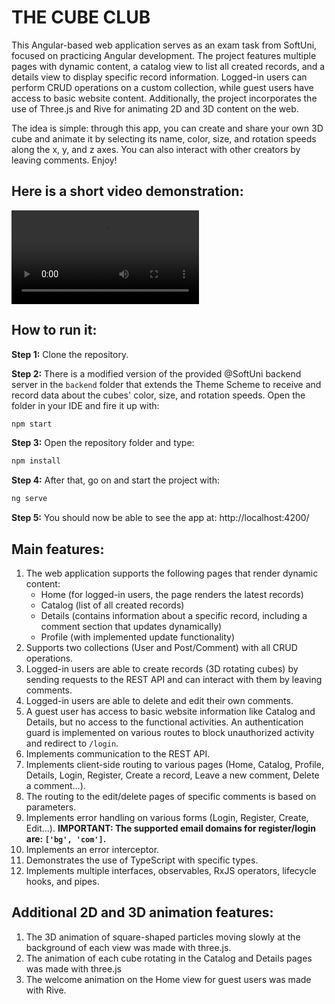 # THE CUBE CLUB

This Angular-based web application serves as an exam task from SoftUni, focused on practicing Angular development. The project features multiple pages with dynamic content, a catalog view to list all created records, and a details view to display specific record information. Logged-in users can perform CRUD operations on a custom collection, while guest users have access to basic website content. Additionally, the project incorporates the use of Three.js and Rive for animating 2D and 3D content on the web.

The idea is simple: through this app, you can create and share your own 3D cube and animate it by selecting its name, color, size, and rotation speeds along the x, y, and z axes. You can also interact with other creators by leaving comments. Enjoy!

## Here is a short video demonstration:

![The Cube Club Demo](public/The_Cube_Club.mp4)

## How to run it:

**Step 1:** Clone the repository.

**Step 2:** There is a modified version of the provided @SoftUni backend server in the `backend` folder that extends the Theme Scheme to receive and record data about the cubes' color, size, and rotation speeds. Open the folder in your IDE and fire it up with:

```bash
npm start
```

**Step 3:** Open the repository folder and type:

```bash
npm install
```

**Step 4:** After that, go on and start the project with:

```bash
ng serve
```

**Step 5:** You should now be able to see the app at:
http://localhost:4200/

## Main features:

1. The web application supports the following pages that render dynamic content:
   * Home (for logged-in users, the page renders the latest records)
   * Catalog (list of all created records)
   * Details (contains information about a specific record, including a comment section that updates dynamically)
   * Profile (with implemented update functionality)
2. Supports two collections (User and Post/Comment) with all CRUD operations.
3. Logged-in users are able to create records (3D rotating cubes) by sending requests to the REST API and can interact with them by leaving comments.
4. Logged-in users are able to delete and edit their own comments.
5. A guest user has access to basic website information like Catalog and Details, but no access to the functional activities. An authentication guard is implemented on various routes to block unauthorized activity and redirect to `/login`.
6. Implements communication to the REST API.
7. Implements client-side routing to various pages (Home, Catalog, Profile, Details, Login, Register, Create a record, Leave a new comment, Delete a comment...).
8. The routing to the edit/delete pages of specific comments is based on parameters.
9. Implements error handling on various forms (Login, Register, Create, Edit...). **IMPORTANT: The supported email domains for register/login are: `['bg', 'com']`.**
10. Implements an error interceptor.
11. Demonstrates the use of TypeScript with specific types.
12. Implements multiple interfaces, observables, RxJS operators, lifecycle hooks, and pipes.

## Additional 2D and 3D animation features:

1. The 3D animation of square-shaped particles moving slowly at the background of each view was made with three.js.
2. The animation of each cube rotating in the Catalog and Details pages was made with three.js
3. The welcome animation on the Home view for guest users was made with Rive.
